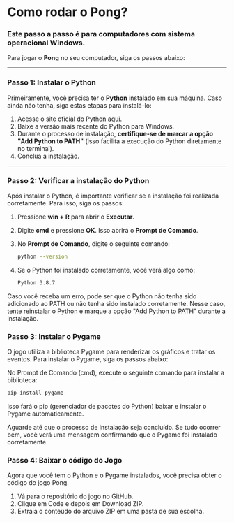# Como rodar o Pong?

### Este passo a passo é para computadores com sistema operacional **Windows**.

Para jogar o **Pong** no seu computador, siga os passos abaixo:

---

### **Passo 1: Instalar o Python**

Primeiramente, você precisa ter o **Python** instalado em sua máquina. Caso ainda não tenha, siga estas etapas para instalá-lo:

1. Acesse o site oficial do Python [aqui](https://www.python.org/downloads/).
2. Baixe a versão mais recente do Python para Windows.
3. Durante o processo de instalação, **certifique-se de marcar a opção "Add Python to PATH"** (isso facilita a execução do Python diretamente no terminal).
4. Conclua a instalação.

---

### **Passo 2: Verificar a instalação do Python**

Após instalar o Python, é importante verificar se a instalação foi realizada corretamente. Para isso, siga os passos:

1. Pressione **win + R** para abrir o **Executar**.
2. Digite **cmd** e pressione **OK**. Isso abrirá o **Prompt de Comando**.
3. No **Prompt de Comando**, digite o seguinte comando:

   ```bash
   python --version
   ```
   
4. Se o Python foi instalado corretamente, você verá algo como:
   ```bash
   Python 3.8.7
   ```
Caso você receba um erro, pode ser que o Python não tenha sido adicionado ao PATH ou não tenha sido instalado corretamente. Nesse caso, tente reinstalar o Python e marque a opção "Add Python to PATH" durante a instalação.

### **Passo 3: Instalar o Pygame**

O jogo utiliza a biblioteca Pygame para renderizar os gráficos e tratar os eventos. Para instalar o Pygame, siga os passos abaixo:

No Prompt de Comando (cmd), execute o seguinte comando para instalar a biblioteca:

  ```bash
  pip install pygame
  ```
Isso fará o pip (gerenciador de pacotes do Python) baixar e instalar o Pygame automaticamente.

Aguarde até que o processo de instalação seja concluído. Se tudo ocorrer bem, você verá uma mensagem confirmando que o Pygame foi instalado corretamente.

### **Passo 4: Baixar o código do Jogo**
Agora que você tem o Python e o Pygame instalados, você precisa obter o código do jogo Pong.

1. Vá para o repositório do jogo no GitHub.
2. Clique em Code e depois em Download ZIP.
3. Extraia o conteúdo do arquivo ZIP em uma pasta de sua escolha.
